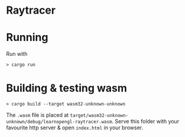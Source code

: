 # Raytracer

# Running

Run with
```
> cargo run
```

# Building & testing wasm

```
> cargo build --target wasm32-unknown-unknown
```

The `.wasm` file is placed at `target/wasm32-unknown-unknown/debug/learnopengl-raytracer.wasm`.
Serve this folder with your favourite http server & open `index.html` in your browser.
